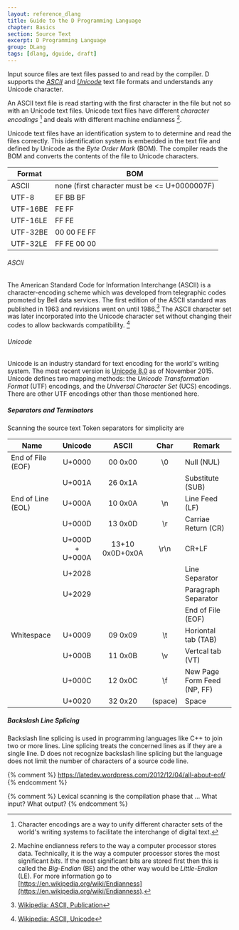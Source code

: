 ```yaml
---
layout: reference_dlang
title: Guide to the D Programming Language
chapter: Basics
section: Source Text
excerpt: D Programming Language
group: DLang
tags: [dlang, dguide, draft]
---
```


Input source files are text files passed to and read by the compiler.
D supports the [_ASCII_] and [_Unicode_] text file formats and understands any Unicode character.

An ASCII text file is read starting with the first character in the file but not so with an Unicode text files.
Unicode text files have different _character encodings_ [^charencode] and deals with different machine endianness [^endianness].

Unicode text files have an identification system to to determine and read the files correctly.
This identification system is embedded in the text file and defined by Unicode as the _Byte Order Mark_ (BOM).
The compiler reads the BOM and converts the contents of the file to Unicode characters.

| Format   | BOM |
|----------|-----|
| ASCII    | none (first character must be <= U+0000007F) |
| UTF-8    | EF BB BF |
| UTF-16BE | FE FF |
| UTF-16LE | FF FE |
| UTF-32BE | 00 00 FE FF |
| UTF-32LE | FF FE 00 00 |

###### ASCII
The American Standard Code for Information Interchange (ASCII) is a character-encoding scheme which was developed from telegraphic codes promoted by Bell data services.
The first edition of the ASCII standard was published in 1963 and revisions went on until 1986.[^ascii_pub]
The ASCII character set was later incorporated into the Unicode character set without changing their codes to allow backwards compatibility. [^ascii_unicode]

###### Unicode
Unicode is an industry standard for text encoding for the world's writing system.
The most recent version is [Unicode 8.0](http://blog.unicode.org/2015/06/announcing-unicode-standard-version-80.html) as of November 2015.
Unicode defines two mapping methods: the _Unicode Transformation Format_ (UTF) encodings, and the _Universal Character Set_ (UCS) encodings.
There are other UTF encodings other than those mentioned here.

[^charencode]: Character encodings are a way to unify different character sets of the world's writing systems to facilitate the interchange of digital text.
[^endianness]: Machine endianness refers to the way a computer processor stores data. Technically, it is the way a computer processor stores the most significant _bits_. If the most significant bits are stored first then this is called the _Big-Endian_ (BE) and the other way would be _Little-Endian_ (LE). For more information go to [https://en.wikipedia.org/wiki/Endianness](https://en.wikipedia.org/wiki/Endianness).

[^ascii_pub]: [Wikipedia: ASCII, Publication](https://en.wikipedia.org/wiki/ASCII#Publication)
[^ascii_unicode]: [Wikipedia: ASCII, Unicode](https://en.wikipedia.org/wiki/ASCII#Unicode)

[_ASCII_]: https://en.wikipedia.org/wiki/ASCII
[_Unicode_]: https://en.wikipedia.org/wiki/Unicode

##### Separators and Terminators

Scanning the source text 
Token separators for simplicity are 

| Name              | Unicode         | ASCII           | Char | Remark |
|-------------------|:---------------:|:---------------:|:----:|--------|
| End of File (EOF) | U+0000          | 00 0x00         | \\0     | Null (NUL) |
|                   | U+001A          | 26 0x1A         |         | Substitute (SUB) |
| End of Line (EOL) | U+000A          | 10 0x0A         |  \\n    | Line Feed (LF) |
|                   | U+000D          | 13 0x0D         |  \\r    | Carriae Return (CR) |
|                   | U+000D + U+000A | 13+10 0x0D+0x0A | \\r\\n  | CR+LF |
|                   | U+2028          |                 |         | Line Separator |
|                   | U+2029          |                 |         | Paragraph Separator |
|                   |                 |                 |         | End of File (EOF) |
| Whitespace        | U+0009          | 09 0x09         |  \\t    | Horiontal tab (TAB) |
|                   | U+000B          | 11 0x0B         |  \\v    | Vertcal tab (VT) |
|                   | U+000C          | 12 0x0C         |  \\f    | New Page Form Feed (NP, FF) |
|                   | U+0020          | 32 0x20         | (space) | Space |

##### Backslash Line Splicing

Backslash line splicing is used in programming languages like C++ to join two or more lines.
Line splicing treats the concerned lines as if they are a single line.
D does not recognize backslash line splicing but the language does not limit the number of characters of a source code line.

{% comment %}
https://latedev.wordpress.com/2012/12/04/all-about-eof/
{% endcomment %}

{% comment %}
Lexical scanning is the compilation phase that ...
What input?
What output?
{% endcomment %}
